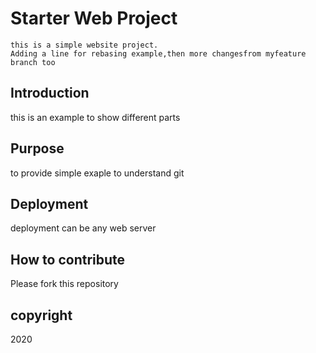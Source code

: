 # Starter Web Project
	this is a simple website project.
	Adding a line for rebasing example,then more changesfrom myfeature branch too

## Introduction

this is an example to show different parts 

## Purpose

to provide simple exaple to understand git

## Deployment
deployment can be any web server

## How to contribute
Please fork this repository

## copyright

2020

